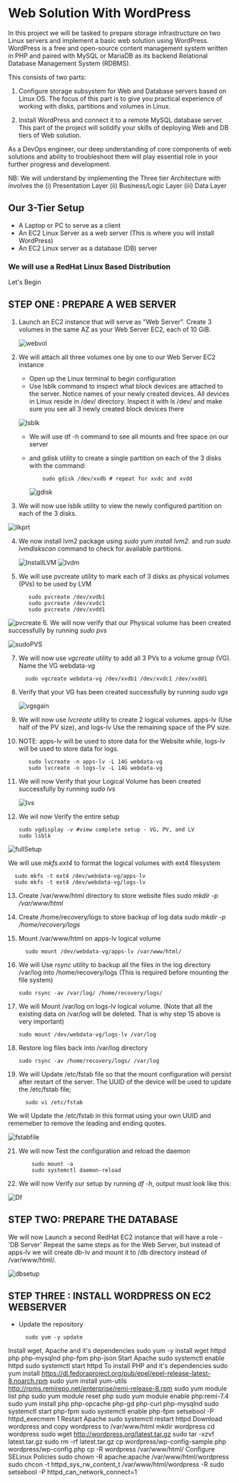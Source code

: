 # Web Solution With WordPress
In this project we will be tasked to prepare storage infrastructure on two Linux servers and implement a basic web solution using WordPress. WordPress is a free and open-source content management 
system written in PHP and paired with MySQL or MariaDB as its backend Relational Database Management System (RDBMS).

This consists of two parts:
  1. Configure storage subsystem for Web and Database servers based on Linux OS. The focus of this part is to give you practical experience of working with disks,
  partitions and volumes in Linux.

  2. Install WordPress and connect it to a remote MySQL database server. This part of the project will solidify your skills of deploying Web and DB tiers of Web solution.

As a DevOps engineer, our deep understanding of core components of web solutions and ability to troubleshoot them will play essential role in your further progress and development.

NB: We will understand by implementing the Three tier Architecture with involves the (i) Presentation Layer  (ii) Business/Logic Layer (iii) Data Layer

## Our 3-Tier Setup
- A Laptop or PC to serve as a client
- An EC2 Linux Server as a web server (This is where you will install WordPress)
- An EC2 Linux server as a database (DB) server

### We will use a RedHat Linux Based Distribution

Let's Begin

## STEP ONE : PREPARE A WEB SERVER
  1. Launch an EC2 instance that will serve as "Web Server". Create 3 volumes in the same AZ as your Web Server EC2, each of 10 GiB.

     ![webvol](https://github.com/user-attachments/assets/f2fe6ba7-ed36-41f5-90cd-221f7b7d7b19)

  2. We will attach all three volumes one by one to our Web Server EC2 instance
     - Open up the Linux terminal to begin configuration
     - Use lsblk command to inspect what block devices are attached to the server. Notice names of your newly created devices. All devices in Linux reside in /dev/ directory. Inspect it with ls /dev/ and make sure you see all 3 newly created block devices there 

      ![lsblk](https://github.com/user-attachments/assets/767dbe3e-1745-4d42-8922-0b3de5ae2d2d)

      - We will use df -h command to see all mounts and free space on our server
      - and gdisk utility to create a single partition on each of the 3 disks with the command:
   
                sudo gdisk /dev/xvdb # repeat for xvdc and xvdd
    
        ![gdisk](https://github.com/user-attachments/assets/02c7c985-479a-4d9f-941e-059385f2b002)
        

              
  3. We will now use lsblk utility to view the newly configured partition on each of the 3 disks.

  ![llkprt](https://github.com/user-attachments/assets/5a703f3a-7fff-4d93-94b3-7fdc9e6cdaef)

   
  4. We now install lvm2 package using _sudo yum install lvm2_. and run _sudo lvmdiskscan_ command to check for available partitions.

     ![InstallLVM](https://github.com/user-attachments/assets/0f8ed4ef-a103-4373-8c68-8d4e1d8cd48d)
     ![lvdm](https://github.com/user-attachments/assets/53e11b23-4d98-487d-8d57-3d9ae139aa60)

  5. We will use pvcreate utility to mark each of 3 disks as physical volumes (PVs) to be used by LVM

            sudo pvcreate /dev/xvdb1
            sudo pvcreate /dev/xvdc1
            sudo pvcreate /dev/xvdd1
     
  ![pvcreate](https://github.com/user-attachments/assets/f7741f07-2964-433c-a39a-115bca689963)
  6. We will now verify that our Physical volume has been created successfully by running _sudo pvs_

  ![sudoPVS](https://github.com/user-attachments/assets/1b0d94f7-19cd-4ca2-813e-334a462e611c)

  7. We will now use _vgcreate_ utility to add all 3 PVs to a volume group (VG). Name the VG webdata-vg

           sudo vgcreate webdata-vg /dev/xvdb1 /dev/xvdc1 /dev/xvdd1
   
  8. Verify that your VG has been created successfully by running _sudo vgs_

     ![vgsgain](https://github.com/user-attachments/assets/91efb997-4e28-44fb-a9dc-b12fc0433c6a)

     
  9. We will now use _lvcreate_ utility to create 2 logical volumes. apps-lv (Use half of the PV size), and logs-lv Use the remaining space of the PV size.
  10.  NOTE: apps-lv will be used to store data for the Website while, logs-lv will be used to store data for logs.

              sudo lvcreate -n apps-lv -L 14G webdata-vg
              sudo lvcreate -n logs-lv -L 14G webdata-vg
  
  11. We will now Verify that your Logical Volume has been created successfully by running _sudo lvs_

      ![lvs](https://github.com/user-attachments/assets/7fb1f1a2-9c59-49c8-bbd9-e26d231dda08)

  12. We wil now Verify the entire setup

          sudo vgdisplay -v #view complete setup - VG, PV, and LV
          sudo lsblk
      
  ![fullSetup](https://github.com/user-attachments/assets/e67ea0fd-e9ea-40df-be15-4f1e1150e7dc)

  We will use _mkfs.ext4_ to format the logical volumes with ext4 filesystem

      sudo mkfs -t ext4 /dev/webdata-vg/apps-lv
      sudo mkfs -t ext4 /dev/webdata-vg/logs-lv
  13. Create /var/www/html directory to store website files _sudo mkdir -p /var/www/html_
  14. Create /home/recovery/logs to store backup of log data _sudo mkdir -p /home/recovery/logs_
  15. Mount /var/www/html on apps-lv logical volume

            sudo mount /dev/webdata-vg/apps-lv /var/www/html/

  17. We will Use _rsync_ utility to backup all the files in the log directory /var/log into /home/recovery/logs (This is required before mounting the file system)

          sudo rsync -av /var/log/ /home/recovery/logs/

  18. We will Mount /var/log on logs-lv logical volume. (Note that all the existing data on /var/log will be deleted. That is why step 15 above is very important)

          sudo mount /dev/webdata-vg/logs-lv /var/log

  19. Restore log files back into /var/log directory

          sudo rsync -av /home/recovery/logs/ /var/log
  20. We will Update /etc/fstab file so that the mount configuration will persist after restart of the server. The UUID of the device will be used to update the /etc/fstab file;

            sudo vi /etc/fstab

  We will Update the /etc/fstab in this format using your own UUID and rememeber to remove the leading and ending quotes.

  ![fstabfile](https://github.com/user-attachments/assets/3b2fc93d-fa08-4430-aa92-6caeece99fe4)

  21. We will now Test the configuration and reload the daemon

              sudo mount -a
              sudo systemctl daemon-reload

  22. We will now Verify our setup by running _df -h_, output must look like this:

   ![Df](https://github.com/user-attachments/assets/2ac856d9-2cec-422a-a282-2a074ed14808)

## STEP TWO: PREPARE THE DATABASE
   
We will now Launch a second RedHat EC2 instance that will have a role - 'DB Server' Repeat the same steps as for the Web Server, but instead of apps-lv we will create db-lv and mount it to /db directory instead of /var/www/html/.

![dbsetup](https://github.com/user-attachments/assets/4e0bee37-72c7-401f-a121-c197ed252295)

## STEP THREE : INSTALL WORDPRESS ON EC2 WEBSERVER

- Update the repository

        sudo yum -y update
Install wget, Apache and it's dependencies
sudo yum -y install wget httpd php php-mysqlnd php-fpm php-json
Start Apache
sudo systemctl enable httpd sudo systemctl start httpd
To install PHP and it's dependencies
sudo yum install https://dl.fedoraproject.org/pub/epel/epel-release-latest-8.noarch.rpm
sudo yum install yum-utils http://rpms.remirepo.net/enterprise/remi-release-8.rpm
sudo yum module list php sudo yum module reset php
sudo yum module enable php:remi-7.4
sudo yum install php php-opcache php-gd php-curl php-mysqlnd
sudo systemctl start php-fpm
sudo systemctl enable php-fpm setsebool -P httpd_execmem 1
Restart Apache
sudo systemctl restart httpd
Download wordpress and copy wordpress to /var/www/html
mkdir wordpress
cd wordpress
sudo wget http://wordpress.org/latest.tar.gz
sudo tar -xzvf latest.tar.gz
sudo rm -rf latest.tar.gz
cp wordpress/wp-config-sample.php wordpress/wp-config.php
cp -R wordpress /var/www/html/
Configure SELinux Policies
sudo chown -R apache:apache /var/www/html/wordpress
sudo chcon -t httpd_sys_rw_content_t /var/www/html/wordpress -R
sudo setsebool -P httpd_can_network_connect=1
       

        




     


     

